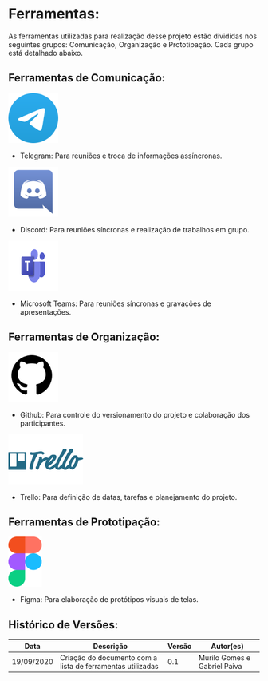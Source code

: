 # Ferramentas: 

As ferramentas utilizadas para realização desse projeto estão divididas nos seguintes grupos: Comunicação, Organização e Prototipação. Cada grupo está detalhado abaixo.

## Ferramentas de Comunicação:

<img src="../assets/logo_telegram.png" alt="Telegram Logo" width="100" height="100" />

* Telegram: Para reuniões e troca de informações assíncronas.

<img src="../assets/logo_discord.png" alt="Discord Logo" width="100" height="100" />

* Discord: Para reuniões síncronas e realização de trabalhos em grupo.

<img src="../assets/logo_teams.svg" alt="Teams Logo" width="100" height="100" />

* Microsoft Teams: Para reuniões síncronas e gravações de apresentações.

## Ferramentas de Organização:

<img src="../assets/logo_github.png" alt="Github Logo" width="100" height="100" />

* Github: Para controle do versionamento do projeto e colaboração dos participantes.

<img src="../assets/logo_trello.png" alt="Trello Logo" height="100" />

* Trello: Para definição de datas, tarefas e planejamento do projeto.

## Ferramentas de Prototipação:

<img src="../assets/logo_figma.png" alt="Figma Logo" height="100" />

* Figma: Para elaboração de protótipos visuais de telas.

## Histórico de Versões:

|Data|Descrição|Versão|Autor(es)|
|----|---------|------|---------|
|19/09/2020| Criação do documento com a lista de ferramentas utilizadas| 0.1|Murilo Gomes e Gabriel Paiva|
